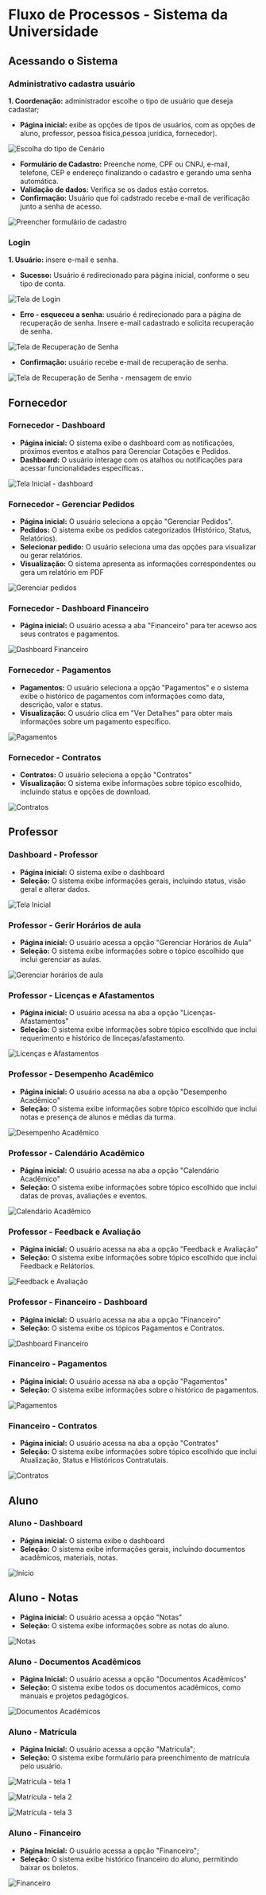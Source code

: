 # Fluxo de Processos - Sistema da Universidade

## Acessando o Sistema

### Administrativo cadastra usuário 
**1. Coordenação:** administrador escolhe o tipo de usuário que deseja cadastar;
* **Página inicial:** exibe as opções de tipos de usuários, com as opções de aluno, professor, pessoa física,pessoa jurídica, fornecedor).

![Escolha do tipo de Cenário](https://github.com/isahfontenele/grupo8_senac_ads/blob/main/assets/administrador/1.%20Tela%20de%20cadastro%402x.jpg) 

* **Formulário de Cadastro:** Preenche nome, CPF ou CNPJ, e-mail, telefone, CEP e endereço finalizando o cadastro e gerando uma senha automática.
*  **Validação de dados:** Verifica se os dados estão corretos.
*  **Confirmação:** Usuário que foi cadstrado recebe e-mail de verificação junto a senha de acesso.
  
![Preencher formulário de cadastro](https://github.com/isahfontenele/grupo8_senac_ads/blob/main/assets/administrador/2.%20Campo%20de%20Cadastro%402x.jpg)

### Login
**1. Usuário:** insere e-mail e senha.  
* **Sucesso:** Usuário é redirecionado para página inicial, conforme o seu tipo de conta.

![Tela de Login](https://github.com/isahfontenele/grupo8_senac_ads/blob/main/assets/login/1%20Portal%20de%20Login.png)

* **Erro - esqueceu a senha:** usuário é redirecionado para a página de recuperação de senha. Insere e-mail cadastrado e solicita recuperação de senha.

![Tela de  Recuperação de Senha](https://github.com/isahfontenele/grupo8_senac_ads/blob/main/assets/login/2%20Recupera%C3%A7%C3%A3o%20de%20Senha%201.png)

*  **Confirmação:** usuário recebe e-mail de recuperação de senha. 

![Tela de  Recuperação de Senha - mensagem de envio](https://github.com/isahfontenele/grupo8_senac_ads/blob/main/assets/login/3%20Recupera%C3%A7%C3%A3o%20de%20Senha%202.png)


## Fornecedor

### Fornecedor - Dashboard

* **Página inicial:** O sistema exibe o dashboard com as notificações, próximos eventos e atalhos para Gerenciar Cotações e Pedidos.
* **Dashboard:** O usuário interage com os atalhos ou notificações para acessar funcionalidades específicas..

![Tela Inicial - dashboard](https://github.com/isahfontenele/grupo8_senac_ads/blob/main/assets/fornecedo/1.%20Dashboard%20Fornecedor.jpg)

### Fornecedor - Gerenciar Pedidos

* **Página inicial:** O usuário seleciona a opção "Gerenciar Pedidos".
* **Pedidos:** O sistema exibe os pedidos categorizados (Histórico, Status, Relatórios).
* **Selecionar pedido:** O usuário seleciona uma das opções para visualizar ou gerar relatórios.
* **Visualização:** O sistema apresenta as informações correspondentes ou gera um relatório em PDF
  
![Gerenciar pedidos](https://github.com/isahfontenele/grupo8_senac_ads/blob/main/assets/fornecedo/3.%20Pedidos.png)

### Fornecedor - Dashboard Financeiro

* **Página inicial:** O usuário acessa a aba "Financeiro" para ter acewso aos seus contratos e pagamentos.

![Dashboard Financeiro](https://github.com/isahfontenele/grupo8_senac_ads/blob/main/assets/fornecedo/4.%20%20Financeiro.png)

### Fornecedor - Pagamentos

* **Pagamentos:** O usuário seleciona a opção "Pagamentos" e o sistema exibe o histórico de pagamentos com informações como data, descrição, valor e status.
* **Visualização:** O usuário clica em "Ver Detalhes" para obter mais informações sobre um pagamento específico.

![Pagamentos](https://github.com/isahfontenele/grupo8_senac_ads/blob/main/assets/fornecedo/5.%20Pagamentos.png)

### Fornecedor - Contratos

* **Contratos:** O usuário seleciona a opção "Contratos"
* **Visualização:** O sistema exibe informações sobre tópico escolhido, incluindo status e opções de download.
  
![Contratos](https://github.com/isahfontenele/grupo8_senac_ads/blob/main/assets/fornecedo/6.%20Contratos.png)

## Professor

### Dashboard - Professor

* **Página inicial:** O sistema exibe o dashboard 
* **Seleção:** O sistema exibe informações gerais, incluindo status, visão geral e alterar dados.
  
![Tela Inicial ](https://github.com/isahfontenele/grupo8_senac_ads/blob/main/assets/professor/Dashbord%20Professor.png)

### Professor - Gerir Horários de aula

* **Página inicial:** O usuário acessa a opção "Gerenciar Horários de Aula" 
* **Seleção:** O sistema exibe informações sobre o tópico escolhido que inclui gerenciar as aulas.
  
![Gerenciar horários de aula](https://github.com/isahfontenele/grupo8_senac_ads/blob/main/assets/professor/1.%20Gerenciar%20hor%C3%A1rios%20de%20aulas.png)

### Professor - Licenças e Afastamentos

* **Página inicial:**  O usuário acessa na aba a opção "Licenças-Afastamentos"
* **Seleção:** O sistema exibe informações sobre tópico escolhido que inclui requerimento e histórico de linceças/afastamento.
  
![Licenças e Afastamentos](https://github.com/isahfontenele/grupo8_senac_ads/blob/main/assets/professor/2.%20Licen%C3%A7as%20e%20afastamentos.png)

### Professor - Desempenho Acadêmico

* **Página inicial:**  O usuário acessa na aba a opção "Desempenho Acadêmico"
* **Seleção:** O sistema exibe informações sobre tópico escolhido que inclui notas e presença de alunos e médias da turma.
  
![Desempenho Acadêmico](https://github.com/isahfontenele/grupo8_senac_ads/blob/main/assets/professor/3.%20Desempenho%20acad%C3%AAmico.png)

### Professor - Calendário Acadêmico

* **Página inicial:**  O usuário acessa na aba a opção "Calendário Acadêmico"
* **Seleção:** O sistema exibe informações sobre tópico escolhido que inclui datas de provas, avaliações e eventos.
  
![Calendário Acadêmico](https://github.com/isahfontenele/grupo8_senac_ads/blob/main/assets/professor/4.%20Calend%C3%A1rio%20Acad%C3%AAmico.png)

### Professor - Feedback e Avaliação

* **Página inicial:**  O usuário acessa na aba a opção "Feedback e Avaliação"
* **Seleção:** O sistema exibe informações sobre tópico escolhido que inclui Feedback e Relátorios.
  
![Feedback e Avaliação](https://github.com/isahfontenele/grupo8_senac_ads/blob/main/assets/professor/4.%20Feedback%20e%20avalia%C3%A7%C3%A3o.png)

### Professor - Financeiro - Dashboard

* **Página inicial:**  O usuário acessa na aba a opção "Financeiro"
* **Seleção:** O sistema exibe os tópicos Pagamentos e Contratos.
  
![Dashboard Financeiro](https://github.com/isahfontenele/grupo8_senac_ads/blob/main/assets/professor/5.%20Financeiro%20-%20dashboard.png)

### Financeiro - Pagamentos

* **Página inicial:**  O usuário acessa na aba a opção "Pagamentos"
* **Seleção:** O sistema exibe informações sobre o histórico de pagamentos.
  
![Pagamentos](https://github.com/isahfontenele/grupo8_senac_ads/blob/main/assets/professor/6.%20Pagamentos.png)

### Financeiro - Contratos

* **Página inicial:**  O usuário acessa na aba a opção "Contratos"
* **Seleção:** O sistema exibe informações sobre tópico escolhido que inclui Atualização, Status e Históricos Contratutais.
  
![Contratos](https://github.com/isahfontenele/grupo8_senac_ads/blob/main/assets/professor/7.%20Contratos.png)


## Aluno

### Aluno - Dashboard

* **Página inicial:** O sistema exibe o dashboard 
* **Seleção:** O sistema exibe informações gerais, incluindo documentos acadêmicos, materiais, notas.

![Início](https://github.com/isahfontenele/grupo8_senac_ads/blob/main/assets/alunos/1.%20Dashboard%20Aluno.png)

## Aluno - Notas

* **Página inicial:**  O usuário acessa a opção "Notas"
* **Seleção:** O sistema exibe informações sobre as notas do aluno.

![Notas](https://github.com/isahfontenele/grupo8_senac_ads/blob/main/assets/alunos/Avalia%C3%A7%C3%B5es%20-%20notas.png)

### Aluno - Documentos Acadêmicos

* **Página Inicial:** O usuário acessa a opção "Documentos Acadêmicos"
*  **Seleção:** O sistema exibe todos os documentos acadêmicos, como manuais e projetos pedagógicos.

![Documentos Acadêmicos](https://github.com/isahfontenele/grupo8_senac_ads/blob/main/assets/alunos/Documentos%20Acad%C3%AAmicos.png)

### Aluno - Matrícula 

* **Página Inicial:** O usuário acessa a opção "Matrícula";
* **Seleção:** O sistema exibe formulário para preenchimento de matrícula pelo usuário.

![Matrícula - tela 1](https://github.com/isahfontenele/grupo8_senac_ads/blob/main/assets/alunos/Matr%C3%ADcula.png)

![Matrícula - tela 2](https://github.com/isahfontenele/grupo8_senac_ads/blob/main/assets/alunos/Matr%C3%ADcula-1.png)

![Matrícula - tela 3](https://github.com/isahfontenele/grupo8_senac_ads/blob/main/assets/alunos/Matr%C3%ADcula-2.png) 
  
### Aluno - Financeiro

* **Página Inicial:** O usuário acessa a opção "Financeiro";
* **Seleção:** O sistema exibe histórico financeiro do aluno, permitindo baixar os boletos.

![Financeiro](https://github.com/isahfontenele/grupo8_senac_ads/blob/main/assets/alunos/Financeiro%20-%20aluno.png)
